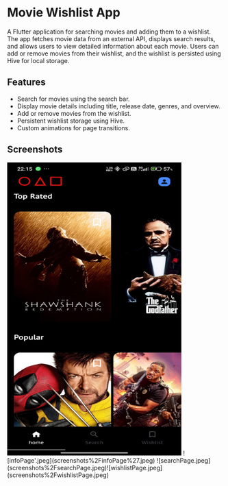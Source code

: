 # Movie Wishlist App

A Flutter application for searching movies and adding them to a wishlist. The app fetches movie data from an external API, displays search results, and allows users to view detailed information about each movie. Users can add or remove movies from their wishlist, and the wishlist is persisted using Hive for local storage.

## Features

- Search for movies using the search bar.
- Display movie details including title, release date, genres, and overview.
- Add or remove movies from the wishlist.
- Persistent wishlist storage using Hive.
- Custom animations for page transitions.

## Screenshots

<img alt="homePage.jpeg" height="684" src="screenshots%2FhomePage.jpeg" width="407"/>
![infoPage'.jpeg](screenshots%2FinfoPage%27.jpeg)
![searchPage.jpeg](screenshots%2FsearchPage.jpeg)![wishlistPage.jpeg](screenshots%2FwishlistPage.jpeg)


